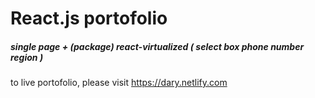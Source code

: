 # React.js portofolio 
##### single page + (package) react-virtualized ( select box phone number region )
to live portofolio, please visit https://dary.netlify.com
